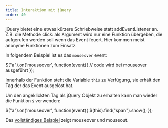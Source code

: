 ```yaml
---
title: Interaktion mit jQuery
order: 40
---
```

jQuery bietet eine etwas kürzere Schriebweise statt addEventListener an. Z.B. die Methode click: als Argument wird nur eine Funktion übergeben, die aufgerufen werden soll wenn das Event feuert. Hier kommen meist anonyme Funktionen zum Einsatz.

In folgendem Beispiel ist es das `mouseover` event:

<javascript>
$("a").on('mouseover', function(event){
  // code wird bei mouseover ausgeführt
});
</javascript>

Innerhalb der Funktion steht die Variable `this` zu Verfügung, sie erhält 
den Tag der das Event ausgelöst hat.  

Um den angeklickten Tag als jQuery Objekt zu erhalten kann man wieder
die Funktion `$` verwenden:

<javascript>
$("a").on('mouseover', function(event){
  $(this).find("span").show();
});
</javascript>

Das [vollständiges Beispiel](/images/mouseover.html) zeigt mouseover und
mouseout.

